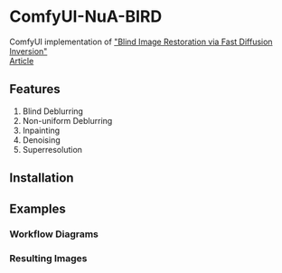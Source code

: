 # ComfyUI-NuA-BIRD
ComfyUI implementation of ["Blind Image Restoration via Fast Diffusion Inversion"](https://github.com/hamadichihaoui/BIRD)</br>
[Article](https://arxiv.org/abs/2405.19572)

## Features
1. Blind Deblurring
2. Non-uniform Deblurring
3. Inpainting
4. Denoising
5. Superresolution

## Installation

## Examples

### Workflow Diagrams

### Resulting Images

